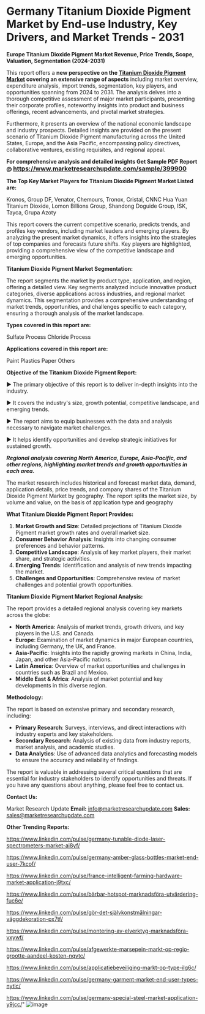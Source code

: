 # Germany Titanium Dioxide Pigment Market by End-use Industry, Key Drivers, and Market Trends - 2031

<strong>Europe Titanium Dioxide Pigment Market Revenue, Price Trends, Scope, Valuation, Segmentation (2024-2031)</strong>

This report offers a <strong>new perspective on the <a href=https://www.marketresearchupdate.com/sample/399900>Titanium Dioxide Pigment Market</a> covering an extensive range of aspects</strong> including market overview, expenditure analysis, import trends, segmentation, key players, and opportunities spanning from 2024 to 2031. The analysis delves into a thorough competitive assessment of major market participants, presenting their corporate profiles, noteworthy insights into product and business offerings, recent advancements, and pivotal market strategies.

Furthermore, it presents an overview of the national economic landscape and industry prospects. Detailed insights are provided on the present scenario of Titanium Dioxide Pigment manufacturing across the United States, Europe, and the Asia Pacific, encompassing policy directives, collaborative ventures, existing requisites, and regional appeal.

<strong>For comprehensive analysis and detailed insights Get Sample PDF Report @ <a href=https://www.marketresearchupdate.com/sample/399900><font size=3 color=#0000ff>https://www.marketresearchupdate.com/sample/399900</font></a></strong>

<strong>The Top Key Market Players for Titanium Dioxide Pigment Market Listed are:</strong>

Kronos, Group DF, Venator, Chemours, Tronox, Cristal, CNNC Hua Yuan Titanium Dioxide, Lomon Billions Group, Shandong Doguide Group, ISK, Tayca, Grupa Azoty

This report covers the current competitive scenario, predicts trends, and profiles key vendors, including market leaders and emerging players. By analyzing the present market dynamics, it offers insights into the strategies of top companies and forecasts future shifts. Key players are highlighted, providing a comprehensive view of the competitive landscape and emerging opportunities.

<strong>Titanium Dioxide Pigment Market Segmentation:</strong>

The report segments the market by product type, application, and region, offering a detailed view. Key segments analyzed include innovative product categories, diverse applications across industries, and regional market dynamics. This segmentation provides a comprehensive understanding of market trends, opportunities, and challenges specific to each category, ensuring a thorough analysis of the market landscape.

<strong>Types covered in this report are:</strong>

Sulfate Process
Chloride Process

<strong>Applications covered in this report are:</strong>

Paint
Plastics
Paper
Others

<strong>Objective of the Titanium Dioxide Pigment Report:</strong>

▶ The primary objective of this report is to deliver in-depth insights into the industry.

▶ It covers the industry's size, growth potential, competitive landscape, and emerging trends.

▶ The report aims to equip businesses with the data and analysis necessary to navigate market challenges.

▶ It helps identify opportunities and develop strategic initiatives for sustained growth.

<strong><em>Regional analysis covering North America, Europe, Asia-Pacific, and other regions, highlighting market trends and growth opportunities in each area.</em></strong>

The market research includes historical and forecast market data, demand, application details, price trends, and company shares of the Titanium Dioxide Pigment Market by geography. The report splits the market size, by volume and value, on the basis of application type and geography

<strong>What Titanium Dioxide Pigment Report Provides:</strong>
<ol>
  <li><strong>Market Growth and Size</strong>: Detailed projections of Titanium Dioxide Pigment market growth rates and overall market size.</li>
  <li><strong>Consumer Behavior Analysis</strong>: Insights into changing consumer preferences and behavior patterns.</li>
  <li><strong>Competitive Landscape</strong>: Analysis of key market players, their market share, and strategic activities.</li>
  <li><strong>Emerging Trends</strong>: Identification and analysis of new trends impacting the market.</li>
  <li><strong>Challenges and Opportunities</strong>: Comprehensive review of market challenges and potential growth opportunities.</li>
</ol>

<strong>Titanium Dioxide Pigment Market Regional Analysis:</strong>

The report provides a detailed regional analysis covering key markets across the globe:
<ul>
  <li><strong>North America</strong>: Analysis of market trends, growth drivers, and key players in the U.S. and Canada.</li>
  <li><strong>Europe</strong>: Examination of market dynamics in major European countries, including Germany, the UK, and France.</li>
  <li><strong>Asia-Pacific</strong>: Insights into the rapidly growing markets in China, India, Japan, and other Asia-Pacific nations.</li>
  <li><strong>Latin America</strong>: Overview of market opportunities and challenges in countries such as Brazil and Mexico.</li>
  <li><strong>Middle East &amp; Africa</strong>: Analysis of market potential and key developments in this diverse region.</li>
</ul>

<strong>Methodology:</strong>

The report is based on extensive primary and secondary research, including:
<ul>
  <li><strong>Primary Research</strong>: Surveys, interviews, and direct interactions with industry experts and key stakeholders.</li>
  <li><strong>Secondary Research</strong>: Analysis of existing data from industry reports, market analysis, and academic studies.</li>
  <li><strong>Data Analytics</strong>: Use of advanced data analytics and forecasting models to ensure the accuracy and reliability of findings.</li>
</ul>
The report is valuable in addressing several critical questions that are essential for industry stakeholders to identify opportunities and threats. If you have any questions about anything, please feel free to contact us.

<strong>Contact Us:</strong>

Market Research Update
<strong>Email:</strong> info@marketresearchupdate.com
<strong>Sales:</strong> sales@marketresearchupdate.com

<strong>Other Trending Reports:</strong>

<a href=https://www.linkedin.com/pulse/germany-tunable-diode-laser-spectrometers-market-ai8yf/>https://www.linkedin.com/pulse/germany-tunable-diode-laser-spectrometers-market-ai8yf/</a>

<a href=https://www.linkedin.com/pulse/germany-amber-glass-bottles-market-end-user-7kcof/>https://www.linkedin.com/pulse/germany-amber-glass-bottles-market-end-user-7kcof/</a>

<a href=https://www.linkedin.com/pulse/france-intelligent-farming-hardware-market-application-j9txc/>https://www.linkedin.com/pulse/france-intelligent-farming-hardware-market-application-j9txc/</a>

<a href=https://www.linkedin.com/pulse/bärbar-hotspot-marknadsföra-utvärdering-fuc6e/>https://www.linkedin.com/pulse/bärbar-hotspot-marknadsföra-utvärdering-fuc6e/</a>

<a href=https://www.linkedin.com/pulse/gör-det-självkonstmålningar-väggdekoration-px7tf/>https://www.linkedin.com/pulse/gör-det-självkonstmålningar-väggdekoration-px7tf/</a>

<a href=https://www.linkedin.com/pulse/montering-av-elverktyg-marknadsföra-vxywf/>https://www.linkedin.com/pulse/montering-av-elverktyg-marknadsföra-vxywf/</a>

<a href=https://www.linkedin.com/pulse/afgewerkte-marsepein-markt-op-regio-grootte-aandeel-kosten-nqvtc/>https://www.linkedin.com/pulse/afgewerkte-marsepein-markt-op-regio-grootte-aandeel-kosten-nqvtc/</a>

<a href=https://www.linkedin.com/pulse/applicatiebeveiliging-markt-op-type-ilg6c/>https://www.linkedin.com/pulse/applicatiebeveiliging-markt-op-type-ilg6c/</a>

<a href=https://www.linkedin.com/pulse/germany-garment-market-end-user-types-nytlc/>https://www.linkedin.com/pulse/germany-garment-market-end-user-types-nytlc/</a>

<a href=https://www.linkedin.com/pulse/germany-special-steel-market-application-y9jcc/>https://www.linkedin.com/pulse/germany-special-steel-market-application-y9jcc/</a>"
![image](https://github.com/user-attachments/assets/486ba836-7ed4-43c1-b666-6854e9a0a8d6)
